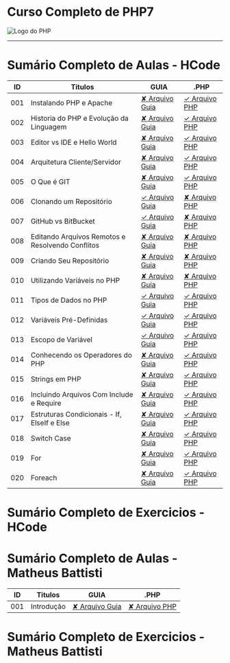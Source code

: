 # Curso Completo de PHP7

<img src="https://10pearls.com/wp-content/uploads/2023/06/PHP-Development-Banner-scaled.jpg" alt="Logo do PHP"></img>

---

# Sumário Completo de Aulas - HCode

| ID  | Titulos                                          | GUIA                                                      | .PHP                                                                    |
| --- | ------------------------------------------------ | --------------------------------------------------------- | ----------------------------------------------------------------------- |
| 001 | Instalando PHP e Apache                          | [✘ Arquivo Guia]()                                        | [✓ Arquivo PHP](php.AULAS/HCODE.Aulas/aula.001/php.HISTORIA.yaml)       |
| 002 | Historia do PHP e Evolução da Linguagem          | [✘ Arquivo Guia]()                                        | [✓ Arquivo PHP](php.AULAS/HCODE.Aulas/aula.002/php.INSTALACAO.yaml)     |
| 003 | Editor vs IDE e Hello World                      | [✘ Arquivo Guia]()                                        | [✓ Arquivo PHP](php.AULAS/HCODE.Aulas/aula.003/main.php)                |
| 004 | Arquitetura Cliente/Servidor                     | [✘ Arquivo Guia]()                                        | [✓ Arquivo PHP](php.AULAS/HCODE.Aulas/aula.004/php.ClientServidor.yaml) |
| 005 | O Que é GIT                                      | [✘ Arquivo Guia]()                                        | [✓ Arquivo PHP](php.AULAS/HCODE.Aulas/aula.005/php.ENTENDENDOGIT.yaml)  |
| 006 | Clonando um Repositório                          | [✓ Arquivo Guia](php.AULAS/HCODE.Aulas/aula006/README.md) | [✘ Arquivo PHP]()                                                       |
| 007 | GitHub vs BitBucket                              | [✓ Arquivo Guia](php.AULAS/HCODE.Aulas/aula007/README.md) | [✘ Arquivo PHP]()                                                       |
| 008 | Editando Arquivos Remotos e Resolvendo Conflitos | [✘ Arquivo Guia]()                                        | [✘ Arquivo PHP]()                                                       |
| 009 | Criando Seu Repositório                          | [✘ Arquivo Guia]()                                        | [✘ Arquivo PHP]()                                                       |
| 010 | Utilizando Variáveis no PHP                      | [✘ Arquivo Guia]()                                        | [✘ Arquivo PHP](php.AULAS/HCODE.Aulas/aula010/main.php)                 |
| 011 | Tipos de Dados no PHP                            | [✓ Arquivo Guia](php.AULAS/HCODE.Aulas/aula011/README.md) | [✓ Arquivo PHP](php.AULAS/HCODE.Aulas/aula011/main.php)                 |
| 012 | Variáveis Pré-Definidas                          | [✓ Arquivo Guia](php.AULAS/HCODE.Aulas/aula012/README.md) | [✓ Arquivo PHP](php.AULAS/HCODE.Aulas/aula012/main.phpS)                |
| 013 | Escopo de Variável                               | [✓ Arquivo Guia](php.AULAS/HCODE.Aulas/aula013/README.md) | [✓ Arquivo PHP](php.AULAS/HCODE.Aulas/aula013/main.php)                 |
| 014 | Conhecendo os Operadores do PHP                  | [✘ Arquivo Guia]()                                        | [✓ Arquivo PHP](php.AULAS/HCODE.Aulas/aula014/main.php)                 |
| 015 | Strings em PHP                                   | [✘ Arquivo Guia]()                                        | [✓ Arquivo PHP](php.AULAS/HCODE.Aulas/aula015/main.php)                 |
| 016 | Incluindo Arquivos Com Include e Require         | [✘ Arquivo Guia]()                                        | [✓ Arquivo PHP](php.AULAS/HCODE.Aulas/aula016/main.php)                 |
| 017 | Estruturas Condicionais - If, ElseIf e Else      | [✘ Arquivo Guia]()                                        | [✓ Arquivo PHP](php.AULAS/HCODE.Aulas/aula017/main.php)                 |
| 018 | Switch Case                                      | [✘ Arquivo Guia]()                                        | [✓ Arquivo PHP](php.AULAS/HCODE.Aulas/aula018/main.php)                 |
| 019 | For                                              | [✘ Arquivo Guia]()                                        | [✓ Arquivo PHP](php.AULAS/HCODE.Aulas/aula019/main.php)                 |
| 020 | Foreach                                          | [✘ Arquivo Guia]()                                        | [✓ Arquivo PHP](php.AULAS/HCODE.Aulas/aula020/main.php)                 |

# Sumário Completo de Exercicios - HCode

# Sumário Completo de Aulas - Matheus Battisti

| ID  | Titulos    | GUIA               | .PHP              |
| --- | ---------- | ------------------ | ----------------- |
| 001 | Introdução | [✘ Arquivo Guia]() | [✘ Arquivo PHP]() |

# Sumário Completo de Exercicios - Matheus Battisti
